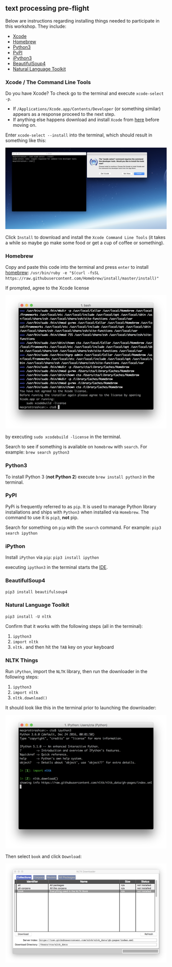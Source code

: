 ## text processing pre-flight

Below are instructions regarding installing things needed to participate in this workshop. They include:

* [Xcode](https://developer.apple.com/xcode/)
* [Homebrew](http://brew.sh/)
* [Python3](https://www.python.org/)
* [PyPI](https://pypi.python.org/pypi)
* [iPython3](https://ipython.org/install.html)
* [BeautifulSoup4](https://www.crummy.com/software/BeautifulSoup/)
* [Natural Language Toolkit](http://www.nltk.org/)


### Xcode / The Command Line Tools

Do you have Xcode? To check go to the terminal and execute `xcode-select -p`.

* If `/Applications/Xcode.app/Contents/Developer` (or something similar) appears as a response proceed to the next step.
* If anything else happens download and install `Xcode` from [here](https://itunes.apple.com/us/app/xcode/id497799835?mt=12) before moving on.

Enter `xcode-select --install` into the terminal, which should result in something like this:

![](imgs/xcode-select_install_cmnd_line_tools.png)

Click `Install` to download and install the `Xcode Command Line Tools` (it takes a while so maybe go make some food or get a cup of coffee or something).


### Homebrew

Copy and paste this code into the terminal and press `enter` to install [homebrew](http://brew.sh/):  `/usr/bin/ruby -e "$(curl -fsSL https://raw.githubusercontent.com/Homebrew/install/master/install)"`

If prompted, agree to the Xcode license

![](imgs/agree_to_xcode_license.png)

by executing `sudo xcodebuild -license` in the terminal.

Search to see if something is available on `homebrew` with `search`. For example:  `brew search python3`


### Python3

To install Python 3 (**not Python 2**) execute `brew install python3` in the terminal.


### PyPI

PyPi is frequently referred to as `pip`. It is used to manage Python library installations and ships with `Python3` when installed via `Homebrew`. The command to use it is `pip3`, **not** pip.

Search for something on `pip` with the `search` command. For example: `pip3 search ipython`


### iPython

Install `iPython` via `pip`: `pip3 install ipython`

executing `ipython3` in the terminal starts the [IDE](https://en.wikipedia.org/wiki/Integrated_development_environment).


### BeautifulSoup4

`pip3 install beautifulsoup4`


### Natural Language Toolkit

`pip3 install -U nltk`

Confirm that it works with the following steps (all in the terminal):

1. `ipython3`
2. `import nltk`
3. `nltk.` and then hit the `TAB` key on your keyboard


### NLTK Things

Run `iPython`, import the `NLTK` library, then run the downloader in the following steps:

1. `ipython3`
2. `import nltk`
3. `nltk.download()`

It should look like this in the terminal prior to launching the downloader:

![](/imgs/nltk_download.png)

Then select `book` and click `Download`:

![](/imgs/nltk_downloader_book.png)
